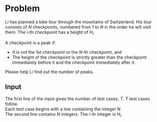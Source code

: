 # Problem

Li has planned a bike tour through the mountains of Switzerland. His tour consists of $N$ checkpoints, numbered from $1$ to $N$ in the order he will visit them. The $i$-th checkpoint has a height of $H_i$.

A checkpoint is a peak if:

- It is not the 1st checkpoint or the $N$-th checkpoint, and
- The height of the checkpoint is strictly greater than the checkpoint immediately before it and the checkpoint immediately after it.

Please help Li find out the number of peaks.

## Input

The first line of the input gives the number of test cases, $T$. $T$ test cases follow.  
Each test case begins with a line containing the integer $N$.  
The second line contains $N$ integers. The $i$-th integer is $H_i$.
